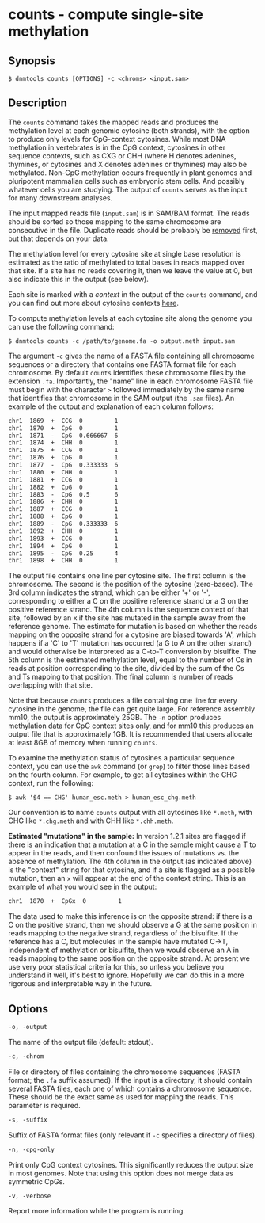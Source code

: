 # counts - compute single-site methylation

## Synopsis
```console
$ dnmtools counts [OPTIONS] -c <chroms> <input.sam>
```

## Description

The `counts` command takes the mapped reads and produces the
methylation level at each genomic cytosine (both strands), with the
option to produce only levels for CpG-context cytosines.  While most
DNA methylation in vertebrates is in the CpG context, cytosines in
other sequence contexts, such as CXG or CHH (where H denotes adenines,
thymines, or cytosines and X denotes adenines or thymines) may also be
methylated. Non-CpG methylation occurs frequently in plant genomes and
pluripotent mammalian cells such as embryonic stem cells. And possibly
whatever cells you are studying. The output of `counts` serves as the
input for many downstream analyses.

The input mapped reads file (`input.sam`) is in SAM/BAM format. The
reads should be sorted so those mapping to the same chromosome are
consecutive in the file. Duplicate reads should be probably be
[removed](../uniq) first, but that depends on your data.

The methylation level for every cytosine site at single base
resolution is estimated as the ratio of methylated to total bases in
reads mapped over that site. If a site has no reads covering it, then
we leave the value at 0, but also indicate this in the output (see
below).

Each site is marked with a *context* in the output of the `counts`
command, and you can find out more about cytosine contexts
[here](../cytosine_contexts).

To compute methylation levels at each cytosine site along
the genome you can use the following command:
```console
$ dnmtools counts -c /path/to/genome.fa -o output.meth input.sam
```

The argument `-c` gives the name of a FASTA file containing all
chromosome sequences or a directory that contains one FASTA format
file for each chromosome. By default `counts` identifies these
chromosome files by the extension `.fa`. Importantly, the "name" line
in each chromosome FASTA file must begin with the character `>`
followed immediately by the same name that identifies that chromosome
in the SAM output (the `.sam` files). An example of the output and
explanation of each column follows:
```txt
chr1  1869  +  CCG  0         1
chr1  1870  +  CpG  0         1
chr1  1871  -  CpG  0.666667  6
chr1  1874  +  CHH  0         1
chr1  1875  +  CCG  0         1
chr1  1876  +  CpG  0         1
chr1  1877  -  CpG  0.333333  6
chr1  1880  +  CHH  0         1
chr1  1881  +  CCG  0         1
chr1  1882  +  CpG  0         1
chr1  1883  -  CpG  0.5       6
chr1  1886  +  CHH  0         1
chr1  1887  +  CCG  0         1
chr1  1888  +  CpG  0         1
chr1  1889  -  CpG  0.333333  6
chr1  1892  +  CHH  0         1
chr1  1893  +  CCG  0         1
chr1  1894  +  CpG  0         1
chr1  1895  -  CpG  0.25      4
chr1  1898  +  CHH  0         1
```

The output file contains one line per cytosine site. The first column
is the chromosome. The second is the position of the cytosine
(zero-based). The 3rd column indicates the strand, which can be either
'+' or '-', corresponding to either a C on the positive reference
strand or a G on the positive reference strand. The 4th column is the
sequence context of that site, followed by an x if the site has
mutated in the sample away from the reference genome. The estimate for
mutation is based on whether the reads mapping on the opposite strand
for a cytosine are biased towards 'A', which happens if a 'C' to 'T'
mutation has occurred (a G to A on the other strand) and would
otherwise be interpreted as a C-to-T conversion by bisulfite. The 5th
column is the estimated methylation level, equal to the number of Cs
in reads at position corresponding to the site, divided by the sum of
the Cs and Ts mapping to that position. The final column is number of
reads overlapping with that site.

Note that because `counts` produces a file containing one line for
every cytosine in the genome, the file can get quite large. For
reference assembly mm10, the output is approximately 25GB. The `-n`
option produces methylation data for CpG context sites only, and for
mm10 this produces an output file that is approximately 1GB. It is
recommended that users allocate at least 8GB of memory when running
`counts`.

To examine the methylation status of cytosines a particular sequence
context, you can use the `awk` command (or `grep`) to filter those
lines based on the fourth column. For example, to get all cytosines
within the CHG context, run the following:
```console
$ awk '$4 == CHG' human_esc.meth > human_esc_chg.meth
```
Our convention is to name `counts` output with all cytosines like
`*.meth`, with CHG like `*.chg.meth` and with CHH like `*.chh.meth`.

**Estimated "mutations" in the sample:**
In version 1.2.1 sites are flagged if there is an indication that a
mutation at a C in the sample might cause a T to appear in the reads,
and then confound the issues of mutations vs. the absence of
methylation. The 4th column in the output (as indicated above) is the
"context" string for that cytosine, and if a site is flagged as a
possible mutation, then an `x` will appear at the end of the context
string. This is an example of what you would see in the output:

```txt
chr1  1870  +  CpGx  0         1
```

The data used to make this inference is on the opposite strand: if
there is a C on the positive strand, then we should observe a G at the
same position in reads mapping to the negative strand, regardless of
the bisulfite. If the reference has a C, but molecules in the sample
have mutated C->T, independent of methylation or bisulfite, then we
would observe an A in reads mapping to the same position on the
opposite strand. At present we use very poor statistical criteria for
this, so unless you believe you understand it well, it's best to
ignore. Hopefully we can do this in a more rigorous and interpretable
way in the future.

## Options

```txt
-o, -output
```
The name of the output file (default: stdout).

```txt
-c, -chrom
```
File or directory of files containing the chromosome sequences (FASTA
format; the `.fa` suffix assumed). If the input is a directory, it
should contain several FASTA files, each one of which contains a
chromosome sequence. These should be the exact same as used for
mapping the reads. This parameter is required.

```txt
-s, -suffix
```
Suffix of FASTA format files (only relevant if `-c` specifies a
directory of files).

```txt
-n, -cpg-only
```
Print only CpG context cytosines. This significantly reduces the
output size in most genomes. Note that using this option does not
merge data as symmetric CpGs.

```txt
-v, -verbose
```
Report more information while the program is running.

